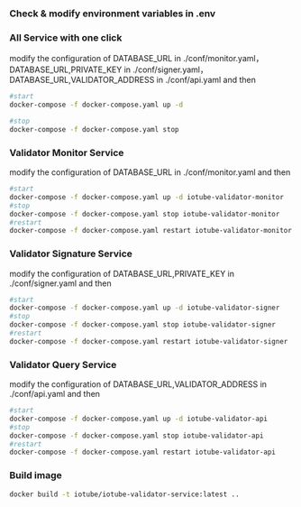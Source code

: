 ### Check & modify environment variables in .env


### All Service with one click
modify the configuration of DATABASE_URL in ./conf/monitor.yaml，DATABASE_URL,PRIVATE_KEY in ./conf/signer.yaml，DATABASE_URL,VALIDATOR_ADDRESS in ./conf/api.yaml and then
```bash
#start
docker-compose -f docker-compose.yaml up -d 

#stop
docker-compose -f docker-compose.yaml stop
```

### Validator Monitor Service
modify the configuration of DATABASE_URL in ./conf/monitor.yaml and then 
```bash
#start
docker-compose -f docker-compose.yaml up -d iotube-validator-monitor
#stop
docker-compose -f docker-compose.yaml stop iotube-validator-monitor
#restart
docker-compose -f docker-compose.yaml restart iotube-validator-monitor
```

### Validator Signature Service
modify the configuration of DATABASE_URL,PRIVATE_KEY in ./conf/signer.yaml and then

```bash
#start
docker-compose -f docker-compose.yaml up -d iotube-validator-signer
#stop
docker-compose -f docker-compose.yaml stop iotube-validator-signer
#restart
docker-compose -f docker-compose.yaml restart iotube-validator-signer
```

### Validator Query Service
modify the configuration of DATABASE_URL,VALIDATOR_ADDRESS in ./conf/api.yaml  and then

```bash
#start
docker-compose -f docker-compose.yaml up -d iotube-validator-api
#stop
docker-compose -f docker-compose.yaml stop iotube-validator-api
#restart
docker-compose -f docker-compose.yaml restart iotube-validator-api
```

### Build image
```bash
docker build -t iotube/iotube-validator-service:latest ..
```
